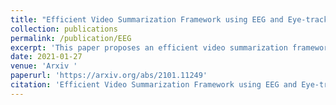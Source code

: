 ```yaml
---
title: "Efficient Video Summarization Framework using EEG and Eye-tracking Signals"
collection: publications
permalink: /publication/EEG
excerpt: 'This paper proposes an efficient video summarization framework that will give a gist of the entire video in a few key-frames or video skims. Existing video summarization frameworks are based on algorithms that utilize computer vision low-level feature extraction or high-level domain level extraction. However, being the ultimate user of the summarized video, humans remain the most neglected aspect. Therefore, the proposed paper considers human's role in summarization and introduces human visual attention-based summarization techniques. To understand human attention behavior, we have designed and performed experiments with human participants using electroencephalogram (EEG) and eye-tracking technology. The EEG and eye-tracking data obtained from the experimentation are processed simultaneously and used to segment frames containing useful information from a considerable video volume. Thus, the frame segmentation primarily relies on the cognitive judgments of human beings. Using our approach, a video is summarized by 96.5% while maintaining higher precision and high recall factors. The comparison with the state-of-the-art techniques demonstrates that the proposed approach yields ceiling-level performance with reduced computational cost in summarising the videos.'
date: 2021-01-27
venue: 'Arxiv '
paperurl: 'https://arxiv.org/abs/2101.11249'
citation: 'Efficient Video Summarization Framework using EEG and Eye-tracking Signals,SS Bezugam, S Majumdar, C Ralekar, TK Gandhi - arXiv preprint arXiv:2101.11249, 2021'
---
```

